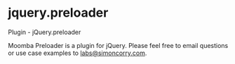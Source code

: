 jquery.preloader
================

Plugin - jQuery.preloader

Moomba Preloader is a plugin for jQuery. Please feel free to email
questions or use case examples to labs@simoncorry.com.